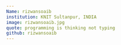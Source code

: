 ```yaml
---
Name: rizwansoaib
institution: KNIT Sultanpur, INDIA
image: rizwansoaib.jpg 
quote: programming is thinking not typing
github: rizwansoaib
---
```

